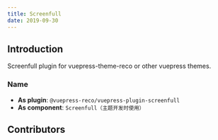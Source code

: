 ```yaml
---
title: Screenfull
date: 2019-09-30
---
```


## Introduction <GitHubLink repo="vuepress-reco/vuepress-plugin-screenfull/"/>

Screenfull plugin for vuepress-theme-reco or other vuepress themes.

### Name

- **As plugin**: `@vuepress-reco/vuepress-plugin-screenfull`
- **As component**: `Screenfull（主题开发时使用）`

## Contributors

<Contributors user="vuepress-reco" repo="vuepress-plugin-screenfull"></Contributors>
